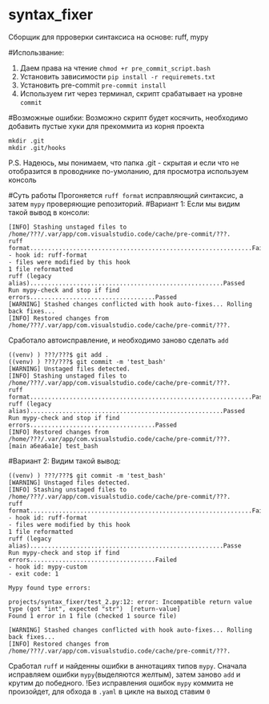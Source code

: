 # syntax_fixer
 
Сборщик для прроверки синтаксиса на основе: ruff, mypy

#Использвание: 
1. Даем права на чтение `chmod +r pre_commit_script.bash`
2. Установить зависимости `pip install -r requiremets.txt`
3. Установить pre-commit 
`pre-commit install`
4. Используем гит через терминал, скрипт срабатывает на уровне `commit`

#Возможные ошибки:
Возможно скрипт будет косячить, необходимо добавить пустые хуки для прекоммита из корня проекта
```
mkdir .git
mkdir .git/hooks
```
P.S. Надеюсь, мы понимаем, что папка .git - скрытая и если что не отобразится в проводнике по-умоланию, для просмотра используем консоль

#Суть работы
Прогоняется `ruff format` исправляющий синтаксис, а затем `mypy` проверяющие репозиторий.
#Вариант 1:
Если мы видим такой вывод в консоли: 
```
[INFO] Stashing unstaged files to /home/???/.var/app/com.visualstudio.code/cache/pre-commit/???.
ruff format..............................................................Failed
- hook id: ruff-format
- files were modified by this hook
1 file reformatted
ruff (legacy alias)......................................................Passed
Run mypy-check and stop if find errors...................................Passed
[WARNING] Stashed changes conflicted with hook auto-fixes... Rolling back fixes...
[INFO] Restored changes from /home/???/.var/app/com.visualstudio.code/cache/pre-commit/???.
```
Сработало автоисправление, и необходимо заново сделать `add`
```
((venv) ) ???/???$ git add .
((venv) ) ???/???$ git commit -m 'test_bash'
[WARNING] Unstaged files detected.
[INFO] Stashing unstaged files to /home/???/.var/app/com.visualstudio.code/cache/pre-commit/???.
ruff format..............................................................Passed
ruff (legacy alias)......................................................Passed
Run mypy-check and stop if find errors...................................Passed
[INFO] Restored changes from /home/???/.var/app/com.visualstudio.code/cache/pre-commit/???.
[main a6ea6a1e] test_bash
```
#Вариант 2:
Видим такой вывод: 
```
((venv) ) ???/???$ git commit -m 'test_bash'
[WARNING] Unstaged files detected.
[INFO] Stashing unstaged files to /home/???/.var/app/com.visualstudio.code/cache/pre-commit/???.
ruff format..............................................................Failed
- hook id: ruff-format
- files were modified by this hook
1 file reformatted
ruff (legacy alias)......................................................Passe
Run mypy-check and stop if find errors...................................Failed
- hook id: mypy-custom
- exit code: 1

Mypy found type errors:

projects/syntax_fixer/test_2.py:12: error: Incompatible return value type (got "int", expected "str")  [return-value]
Found 1 error in 1 file (checked 1 source file)

[WARNING] Stashed changes conflicted with hook auto-fixes... Rolling back fixes...
[INFO] Restored changes from /home/???/.var/app/com.visualstudio.code/cache/pre-commit/???.
```
Сработал `ruff` и найденны ошибки в аннотациях типов `mypy`. Сначала исправляем ошибки `mypy`(выделяются желтым), затем заново `add` и крутим до победного. !Без исправления ошибок `mypy` коммита не произойдет, для обхода в `.yaml` в цикле на выход ставим `0`
